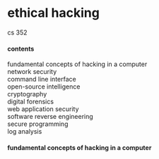 #  ethical hacking

cs 352

####  contents

fundamental concepts of hacking in a computer  
network security  
command line interface  
open-source intelligence  
cryptography  
digital forensics  
web application security  
software reverse engineering  
secure programming  
log analysis  

####  fundamental concepts of hacking in a computer


